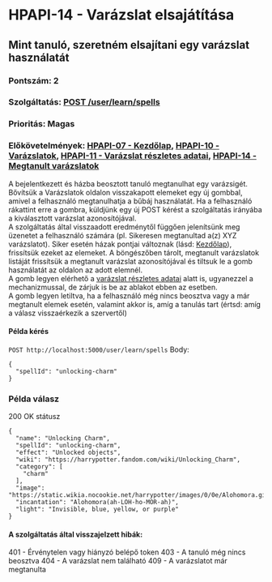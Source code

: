 # HPAPI-14 - Varázslat elsajátítása

## Mint tanuló, szeretném elsajítani egy varázslat használatát

### Pontszám: 2
### Szolgáltatás: [POST /user/learn/spells](http://localhost:5000/api-doc#/Learn/learnSpell)
### Prioritás: Magas
### Előkövetelmények: [HPAPI-07 - Kezdőlap](./HPAPI-07.md), [HPAPI-10 - Varázslatok](./HPAPI-10.md), [HPAPI-11 - Varázslat részletes adatai](./HPAPI-11.md), [HPAPI-14 - Megtanult varázslatok](./HPAPI-14.md)

A bejelentkezett és házba beosztott tanuló megtanulhat egy varázsigét. Bővítsük a Varázslatok oldalon visszakapott elemeket egy új gombbal, amivel a felhasználó megtanulhatja a bűbáj használatát. Ha a felhasználó rákattint erre a gombra, küldjünk egy új POST kérést a szolgáltatás irányába a kiválasztott varázslat azonosítójával.  
A szolgáltatás által visszaadott eredménytől függően jelenítsünk meg üzenetet a felhasználó számára (pl. Sikeresen megtanultad a(z) XYZ varázslatot). Siker esetén házak pontjai változnak (lásd: [Kezdőlap](./HPAPI-07.md)), frissítsük ezeket az elemeket. A böngészőben tárolt, megtanult varázslatok listáját frissítsük a megtanult varázslat azonosítójával és tiltsuk le a gomb használatát az oldalon az adott elemnél.  
A gomb legyen elérhető a [varázslat részletes adatai](./HPAPI-11.md) alatt is, ugyanezzel a mechanizmussal, de zárjuk is be az ablakot ebben az esetben.  
A gomb legyen letiltva, ha a felhasználó még nincs beosztva vagy a már megtanult elemek esetén, valamint akkor is, amíg a tanulás tart (értsd: amíg a válasz visszaérkezik a szervertől)

#### Példa kérés
`POST http://localhost:5000/user/learn/spells`
Body:
```
{
  "spellId": "unlocking-charm"
}
```

### Példa válasz
200 OK státusz
```
{
  "name": "Unlocking Charm",
  "spellId": "unlocking-charm",
  "effect": "Unlocked objects",
  "wiki": "https://harrypotter.fandom.com/wiki/Unlocking_Charm",
  "category": [
    "charm"
  ],
  "image": "https://static.wikia.nocookie.net/harrypotter/images/0/0e/Alohomora.gif",
  "incantation": "Alohomora(ah-LOH-ho-MOR-ah)",
  "light": "Invisible, blue, yellow, or purple"
}
```

#### A szolgáltatás által visszajelzett hibák:
401 - Érvénytelen vagy hiányzó belépő token
403 - A tanuló még nincs beosztva
404 - A varázslat nem található
409 - A varázslatot már megtanulta